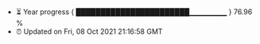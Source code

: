 - ⏳ Year progress { ███████████████████████▁▁▁▁▁▁▁ } 76.96 %
- ⏰ Updated on Fri, 08 Oct 2021 21:16:58 GMT

